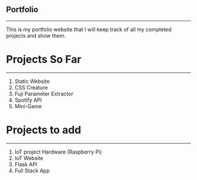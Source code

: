 ## Portfolio
_ _ _

This is my portfolio website that I will keep track of all my completed projects and show them.

# Projects So Far
_ _ _

1) Static Website
2) CSS Creature
3) Fuji Parameter Extractor
4) Spotify API
5) Mini-Game

# Projects to add
_ _ _

1) IoT project Hardware (Raspberry Pi)
2) IoT Website 
3) Flask API
4) Full Stack App
